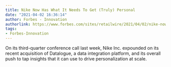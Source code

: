```yaml
---
title: Nike Now Has What It Needs To Get (Truly) Personal
date: "2021-04-02 16:36:14"
author: Forbes - Innovation
authorlink: https://www.forbes.com/sites/retailwire/2021/04/02/nike-now-has-what-it-needs-to-get-truly-personal/
tags:
- Forbes-Innovation
---
```

On its third-quarter conference call last week, Nike Inc. expounded on its recent acquisition of Datalogue, a data integration platform, and its overall push to tap insights that it can use to drive personalization at scale.